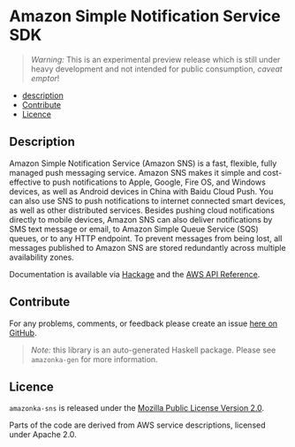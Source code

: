 # Amazon Simple Notification Service SDK

> _Warning:_ This is an experimental preview release which is still under heavy development and not intended for public consumption, _caveat emptor_!

* [description](#description)
* [Contribute](#contribute)
* [Licence](#licence)

## Description

Amazon Simple Notification Service (Amazon SNS) is a fast, flexible, fully
managed push messaging service. Amazon SNS makes it simple and cost-effective
to push notifications to Apple, Google, Fire OS, and Windows devices, as well
as Android devices in China with Baidu Cloud Push. You can also use SNS to
push notifications to internet connected smart devices, as well as other
distributed services. Besides pushing cloud notifications directly to mobile
devices, Amazon SNS can also deliver notifications by SMS text message or
email, to Amazon Simple Queue Service (SQS) queues, or to any HTTP endpoint.
To prevent messages from being lost, all messages published to Amazon SNS are
stored redundantly across multiple availability zones.

Documentation is available via [Hackage](http://hackage.haskell.org/package/amazonka-sns)
and the [AWS API Reference](http://docs.aws.amazon.com/sns/latest/api/Welcome.html).


## Contribute

For any problems, comments, or feedback please create an issue [here on GitHub](https://github.com/brendanhay/amazonka/issues).

> _Note:_ this library is an auto-generated Haskell package. Please see `amazonka-gen` for more information.


## Licence

`amazonka-sns` is released under the [Mozilla Public License Version 2.0](http://www.mozilla.org/MPL/).

Parts of the code are derived from AWS service descriptions, licensed under Apache 2.0.
